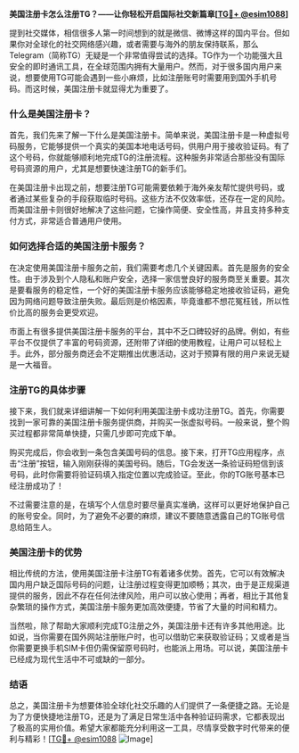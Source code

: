 **美国注册卡怎么注册TG？——让你轻松开启国际社交新篇章[[TG💪+ @esim1088](https://t.me/s/esim1088)]**

提到社交媒体，相信很多人第一时间想到的就是微信、微博这样的国内平台。但如果你对全球化的社交网络感兴趣，或者需要与海外的朋友保持联系，那么Telegram（简称TG）无疑是一个非常值得尝试的选择。TG作为一个功能强大且安全的即时通讯工具，在全球范围内拥有大量用户。然而，对于很多国内用户来说，想要使用TG可能会遇到一些小麻烦，比如注册账号时需要用到国外手机号码。而这时候，美国注册卡就显得尤为重要了。

### 什么是美国注册卡？

首先，我们先来了解一下什么是美国注册卡。简单来说，美国注册卡是一种虚拟号码服务，它能够提供一个真实的美国本地电话号码，供用户用于接收验证码。有了这个号码，你就能够顺利地完成TG的注册流程。这种服务非常适合那些没有国际号码资源的用户，尤其是想要快速注册TG的新手们。

在美国注册卡出现之前，想要注册TG可能需要依赖于海外亲友帮忙提供号码，或者通过某些复杂的手段获取临时号码。这些方法不仅效率低，还存在一定的风险。而美国注册卡则很好地解决了这些问题，它操作简便、安全性高，并且支持多种支付方式，非常适合普通用户使用。

### 如何选择合适的美国注册卡服务？

在决定使用美国注册卡服务之前，我们需要考虑几个关键因素。首先是服务的安全性。由于涉及到个人隐私和账户安全，选择一家信誉良好的服务商至关重要。其次是要看服务的稳定性，一个好的美国注册卡服务应该能够稳定地接收验证码，避免因为网络问题导致注册失败。最后则是价格因素，毕竟谁都不想花冤枉钱，所以性价比高的服务会更受欢迎。

市面上有很多提供美国注册卡服务的平台，其中不乏口碑较好的品牌。例如，有些平台不仅提供了丰富的号码资源，还附带了详细的使用教程，让用户可以轻松上手。此外，部分服务商还会不定期推出优惠活动，这对于预算有限的用户来说无疑是一大福音。

### 注册TG的具体步骤

接下来，我们就来详细讲解一下如何利用美国注册卡成功注册TG。首先，你需要找到一家可靠的美国注册卡服务提供商，并购买一张虚拟号码。一般来说，整个购买过程都非常简单快捷，只需几步即可完成下单。

购买完成后，你会收到一条包含美国号码的信息。接下来，打开TG应用程序，点击“注册”按钮，输入刚刚获得的美国号码。随后，TG会发送一条验证码短信到该号码，此时你需要将验证码填入指定位置以完成验证。至此，你的TG账号基本已经注册成功了！

不过需要注意的是，在填写个人信息时要尽量真实准确，这样可以更好地保护自己的账号安全。同时，为了避免不必要的麻烦，建议不要随意透露自己的TG账号信息给陌生人。

### 美国注册卡的优势

相比传统的方法，使用美国注册卡注册TG有着诸多优势。首先，它可以有效解决国内用户缺乏国际号码的问题，让注册过程变得更加顺畅；其次，由于是正规渠道提供的服务，因此不存在任何法律风险，用户可以放心使用；再者，相比于其他复杂繁琐的操作方式，美国注册卡服务更加高效便捷，节省了大量的时间和精力。

当然啦，除了帮助大家顺利完成TG注册之外，美国注册卡还有许多其他用途。比如说，当你需要在国外网站注册账户时，也可以借助它来获取验证码；又或者是当你需要更换手机SIM卡但仍需保留原号码时，也能派上用场。可以说，美国注册卡已经成为现代生活中不可或缺的一部分。

### 结语

总之，美国注册卡为想要体验全球化社交乐趣的人们提供了一条便捷之路。无论是为了方便快捷地注册TG，还是为了满足日常生活中各种验证码需求，它都表现出了极高的实用价值。希望大家都能充分利用这一工具，尽情享受数字时代带来的便利与精彩！[[TG💪+ @esim1088](https://t.me/s/esim1088) ![Image](https://i.postimg.cc/4NQfJmqS/Snipaste-2025-05-13-00-14-12.png)]
